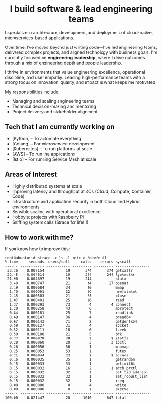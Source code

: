 <!-- <h1 align="center">Hi 👋, I'm Sanu Satyadarshi</h1> -->
<h1 align="center">I build software & lead engineering teams</h1>

I specialize in architecture, development, and deployment of cloud-native, microservices-based applications. 

Over time, I’ve moved beyond just writing code—I’ve led engineering teams, delivered complex projects, and aligned technology with business goals. I'm currently focused on **engineering leadership**, where I drive outcomes through a mix of engineering depth and people leadership.

I thrive in environments that value engineering excellence, operational discipline, and user empathy. Leading high-performance teams with a strong focus on innovation, quality, and impact is what keeps me motivated.

My responsibilities include:
- Managing and scaling engineering teams  
- Technical decision-making and mentoring  
- Project delivery and stakeholder alignment  

## Tech that I am currently working on

- [Python] – To automate everything  
- [Golang] – For microservice development  
- [Kubernetes] – To run platforms at scale  
- [AWS] – To run the applications  
- [Istio] – For running Service Mesh at scale  

## Areas of Interest

- Highly distributed systems at scale  
- Improving latency and throughput at 4Cs (Cloud, Compute, Container, Code)  
- Infrastructure and application security in both Cloud and Hybrid environments  
- Sensible scaling with operational excellence  
- Hobbyist projects with Raspberry Pi  
- Sniffing system calls (Strace for life!!!)  

## How to work with me?

If you know how to improve this:

```console
root@ubuntu:~# strace -c ls -l /etc > /dev/null
% time     seconds  usecs/call     calls    errors syscall
------ ----------- ----------- --------- --------- ----------------
 33.36    0.007154          19       374       374 getxattr
 22.45    0.004814          19       244       244 lgetxattr
 21.90    0.004697          19       244           statx
  3.48    0.000747          21        34        17 openat
  3.19    0.000684          34        20           mmap
  2.76    0.000591          22        26           newfstatat
  2.35    0.000503          21        23           close
  1.87    0.000401          25        16           read
  1.37    0.000293          73         4         4 connect
  1.20    0.000258          43         6           mprotect
  0.84    0.000181          25         7           readlink
  0.69    0.000147          36         4           pread64
  0.67    0.000143          71         2           getdents64
  0.59    0.000127          31         4           socket
  0.52    0.000111          18         6           lseek
  0.50    0.000108          21         5           brk
  0.37    0.000079          39         2         2 statfs
  0.28    0.000060          20         3         3 ioctl
  0.26    0.000056          56         1           munmap
  0.25    0.000053          53         1           futex
  0.21    0.000044          22         2         2 access
  0.16    0.000035          35         1           getrandom
  0.15    0.000033          33         1           prlimit64
  0.15    0.000032          16         2         1 arch_prctl
  0.15    0.000032          32         1           set_tid_address
  0.15    0.000032          32         1           set_robust_list
  0.15    0.000032          32         1           rseq
  0.00    0.000000           0         4           write
  0.00    0.000000           0         1           execve
------ ----------- ----------- --------- --------- ----------------
100.00    0.021447          20      1040       647 total
